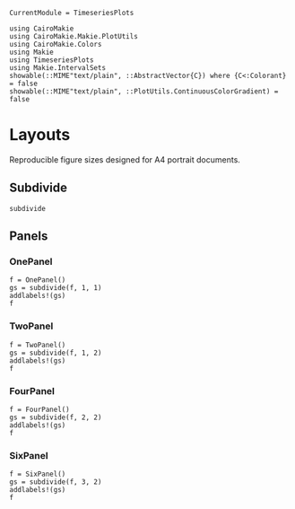 ```@meta
CurrentModule = TimeseriesPlots
```

```@setup TimeseriesPlots
using CairoMakie
using CairoMakie.Makie.PlotUtils
using CairoMakie.Colors
using Makie
using TimeseriesPlots
using Makie.IntervalSets
showable(::MIME"text/plain", ::AbstractVector{C}) where {C<:Colorant} = false
showable(::MIME"text/plain", ::PlotUtils.ContinuousColorGradient) = false
```

# Layouts

Reproducible figure sizes designed for A4 portrait documents.

## Subdivide

```@docs
subdivide
```

## Panels

### OnePanel

```@example TimeseriesPlots
f = OnePanel()
gs = subdivide(f, 1, 1)
addlabels!(gs)
f
```

### TwoPanel

```@example TimeseriesPlots
f = TwoPanel()
gs = subdivide(f, 1, 2)
addlabels!(gs)
f
```

### FourPanel

```@example TimeseriesPlots
f = FourPanel()
gs = subdivide(f, 2, 2)
addlabels!(gs)
f
```

### SixPanel

```@example TimeseriesPlots
f = SixPanel()
gs = subdivide(f, 3, 2)
addlabels!(gs)
f
```
